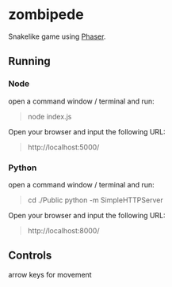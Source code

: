 # zombipede

Snakelike game using [Phaser](http://phaser.io/).

## Running

### Node
open a command window / terminal and run:

> node index.js

Open your browser and input the following URL:

> http://localhost:5000/

### Python

open a command window / terminal and run:

> cd ./Public
> python -m SimpleHTTPServer

Open your browser and input the following URL:

> http://localhost:8000/

## Controls

arrow keys for movement

